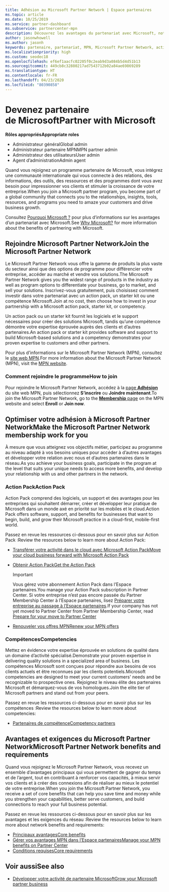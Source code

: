 ```yaml
---
title: Adhésion au Microsoft Partner Network | Espace partenaires
ms.topic: article
ms.date: 10/25/2019
ms.service: partner-dashboard
ms.subservice: partnercenter-mpn
description: Découvrez les avantages du partenariat avec Microsoft, notamment Microsoft Action Pack, les compétences et les options de programme permettant de faire la différence, de commercialiser vos solutions et de les vendre.
author: jasonwhowell
ms.author: jasonh
keywords: partenaire, partenariat, MPN, Microsoft Partner Network, action pack, MAPS, abonnement action pack, avantages, avantages MPN, adhésion, silver, gold, compétences
ms.localizationpriority: high
ms.custom: seodec18
ms.openlocfilehash: ef6ef1aacfc02205f0c2eab9d3a084b5d4d51b13
ms.sourcegitcommit: 449cb8c32880217ad7543712b02a84ae69869289
ms.translationtype: HT
ms.contentlocale: fr-FR
ms.lasthandoff: 04/23/2020
ms.locfileid: "80390858"
---
```

# <a name="partner-with-microsoft"></a><span data-ttu-id="682b0-104">Devenez partenaire de Microsoft</span><span class="sxs-lookup"><span data-stu-id="682b0-104">Partner with Microsoft</span></span>

<span data-ttu-id="682b0-105">**Rôles appropriés**</span><span class="sxs-lookup"><span data-stu-id="682b0-105">**Appropriate roles**</span></span>
-   <span data-ttu-id="682b0-106">Administrateur général</span><span class="sxs-lookup"><span data-stu-id="682b0-106">Global admin</span></span>
-   <span data-ttu-id="682b0-107">Administrateur partenaire MPN</span><span class="sxs-lookup"><span data-stu-id="682b0-107">MPN partner admin</span></span>
-   <span data-ttu-id="682b0-108">Administrateur des utilisateurs</span><span class="sxs-lookup"><span data-stu-id="682b0-108">User admin</span></span>
-   <span data-ttu-id="682b0-109">Agent d’administration</span><span class="sxs-lookup"><span data-stu-id="682b0-109">Admin agent</span></span>

<span data-ttu-id="682b0-110">Quand vous rejoignez un programme partenaire de Microsoft, vous intégrez une communauté internationale qui vous connecte à des relations, des informations, des outils, des ressources et des programmes dont vous avez besoin pour impressionner vos clients et stimuler la croissance de votre entreprise.</span><span class="sxs-lookup"><span data-stu-id="682b0-110">When you join a Microsoft partner program, you become part of a global community that connects you to the relationships, insights, tools, resources, and programs you need to amaze your customers and drive business growth.</span></span>

<span data-ttu-id="682b0-111">Consultez [Pourquoi Microsoft ?](https://partner.microsoft.com/business-opportunities/why-microsoft) pour plus d’informations sur les avantages d’un partenariat avec Microsoft.</span><span class="sxs-lookup"><span data-stu-id="682b0-111">See [Why Microsoft?](https://partner.microsoft.com/business-opportunities/why-microsoft) for more information about the benefits of partnering with Microsoft.</span></span> 

## <a name="join-the-microsoft-partner-network"></a><span data-ttu-id="682b0-112">Rejoindre Microsoft Partner Network</span><span class="sxs-lookup"><span data-stu-id="682b0-112">Join the Microsoft Partner Network</span></span>

<!-- 12/5/18 The content below was copied and pasted directly from the Membership page of the MPN site (https://partner.microsoft.com/membership)-->

<span data-ttu-id="682b0-113">Le Microsoft Partner Network vous offre la gamme de produits la plus vaste du secteur ainsi que des options de programme pour différencier votre entreprise, accéder au marché et vendre vos solutions.</span><span class="sxs-lookup"><span data-stu-id="682b0-113">The Microsoft Partner Network gives you the widest range of products in the industry as well as program options to differentiate your business, go to market, and sell your solutions.</span></span> <span data-ttu-id="682b0-114">Inscrivez-vous gratuitement, puis choisissez comment investir dans votre partenariat avec un action pack, un starter kit ou une compétence Microsoft.</span><span class="sxs-lookup"><span data-stu-id="682b0-114">Join at no cost, then choose how to invest in your partnership with a Microsoft action pack, starter kit, or competency.</span></span>

<span data-ttu-id="682b0-115">Un action pack ou un starter kit fournit les logiciels et le support nécessaires pour créer des solutions Microsoft, tandis qu’une compétence démontre votre expertise éprouvée auprès des clients et d’autres partenaires.</span><span class="sxs-lookup"><span data-stu-id="682b0-115">An action pack or starter kit provides software and support to build Microsoft-based solutions and a competency demonstrates your proven expertise to customers and other partners.</span></span>

<span data-ttu-id="682b0-116">Pour plus d’informations sur le Microsoft Partner Network (MPN), consultez le [site web MPN](https://partner.microsoft.com/commercial).</span><span class="sxs-lookup"><span data-stu-id="682b0-116">For more information about the Microsoft Partner Network (MPN), visit the [MPN website](https://partner.microsoft.com/commercial).</span></span>

### <a name="how-to-join"></a><span data-ttu-id="682b0-117">Comment rejoindre le programme</span><span class="sxs-lookup"><span data-stu-id="682b0-117">How to join</span></span>

<span data-ttu-id="682b0-118">Pour rejoindre le Microsoft Partner Network, accédez à la [page **Adhésion**](https://partner.microsoft.com/membership) du site web MPN, puis sélectionnez **S’inscrire** ou **Joindre maintenant**.</span><span class="sxs-lookup"><span data-stu-id="682b0-118">To join the Microsoft Partner Network, go to the [**Membership** page](https://partner.microsoft.com/membership) on the MPN website and select **Enroll** or **Join now**.</span></span>

## <a name="make-the-microsoft-partner-network-membership-work-for-you"></a><span data-ttu-id="682b0-119">Optimiser votre adhésion à Microsoft Partner Network</span><span class="sxs-lookup"><span data-stu-id="682b0-119">Make the Microsoft Partner Network membership work for you</span></span>

<!-- 10/25/2019 The content below content from the Membership pages of the MPN site (https://partner.microsoft.com/membership) and additional updated content.-->

<span data-ttu-id="682b0-120">À mesure que vous atteignez vos objectifs métier, participez au programme au niveau adapté à vos besoins uniques pour accéder à d’autres avantages et développer votre relation avec nous et d’autres partenaires dans le réseau.</span><span class="sxs-lookup"><span data-stu-id="682b0-120">As you achieve your business goals, participate in the program at the level that suits your unique needs to access more benefits, and develop your relationship with us and other partners in the network.</span></span>

### <a name="action-pack"></a><span data-ttu-id="682b0-121">Action Pack</span><span class="sxs-lookup"><span data-stu-id="682b0-121">Action Pack</span></span>

<span data-ttu-id="682b0-122">Action Pack comprend des logiciels, un support et des avantages pour les entreprises qui souhaitent démarrer, créer et développer leur pratique de Microsoft dans un monde axé en priorité sur les mobiles et le cloud.</span><span class="sxs-lookup"><span data-stu-id="682b0-122">Action Pack offers software, support, and benefits for businesses that want to begin, build, and grow their Microsoft practice in a cloud-first, mobile-first world.</span></span> 

<span data-ttu-id="682b0-123">Passez en revue les ressources ci-dessous pour en savoir plus sur Action Pack :</span><span class="sxs-lookup"><span data-stu-id="682b0-123">Review the resources below to learn more about Action Pack:</span></span>

- [<span data-ttu-id="682b0-124">Transférer votre activité dans le cloud avec Microsoft Action Pack</span><span class="sxs-lookup"><span data-stu-id="682b0-124">Move your cloud business forward with Microsoft Action Pack</span></span>](https://partner.microsoft.com/membership/action-pack)

- [<span data-ttu-id="682b0-125">Obtenir Action Pack</span><span class="sxs-lookup"><span data-stu-id="682b0-125">Get the Action Pack</span></span>](mpn-get-action-pack.md)
  
    >[!IMPORTANT]
    ><span data-ttu-id="682b0-126">Vous gérez votre abonnement Action Pack dans l’Espace partenaires.</span><span class="sxs-lookup"><span data-stu-id="682b0-126">You manage your Action Pack subscription in Partner Center.</span></span> <span data-ttu-id="682b0-127">Si votre entreprise n’est pas encore passée du Partner Membership Center à l’Espace partenaires, lisez [Préparer votre entreprise au passage à l’Espace partenaires](prepare-pmc-pc-migration.md).</span><span class="sxs-lookup"><span data-stu-id="682b0-127">If your company has not yet moved to Partner Center from Partner Membership Center, read [Prepare for your move to Partner Center](prepare-pmc-pc-migration.md)</span></span>  

- [<span data-ttu-id="682b0-128">Renouveler vos offres MPN</span><span class="sxs-lookup"><span data-stu-id="682b0-128">Renew your MPN offers</span></span>](renew-mpn-offers.md)

### <a name="competencies"></a><span data-ttu-id="682b0-129">Compétences</span><span class="sxs-lookup"><span data-stu-id="682b0-129">Competencies</span></span>

<span data-ttu-id="682b0-130">Mettez en évidence votre expertise éprouvée en solutions de qualité dans un domaine d’activité spécialisé.</span><span class="sxs-lookup"><span data-stu-id="682b0-130">Demonstrate your proven expertise in delivering quality solutions in a specialized area of business.</span></span> <span data-ttu-id="682b0-131">Les compétences Microsoft sont conçues pour répondre aux besoins de vos clients actuels et être reconnues par les clients potentiels.</span><span class="sxs-lookup"><span data-stu-id="682b0-131">Microsoft competencies are designed to meet your current customers' needs and be recognizable to prospective ones.</span></span> <span data-ttu-id="682b0-132">Rejoignez le niveau élite des partenaires Microsoft et démarquez-vous de vos homologues.</span><span class="sxs-lookup"><span data-stu-id="682b0-132">Join the elite tier of Microsoft partners and stand out from your peers.</span></span>

<span data-ttu-id="682b0-133">Passez en revue les ressources ci-dessous pour en savoir plus sur les compétences :</span><span class="sxs-lookup"><span data-stu-id="682b0-133">Review the resources below to learn more about competencies:</span></span>

- [<span data-ttu-id="682b0-134">Partenaires de compétence</span><span class="sxs-lookup"><span data-stu-id="682b0-134">Competency partners</span></span>](https://partner.microsoft.com/membership/competencies)

## <a name="microsoft-partner-network-benefits-and-requirements"></a><span data-ttu-id="682b0-135">Avantages et exigences du Microsoft Partner Network</span><span class="sxs-lookup"><span data-stu-id="682b0-135">Microsoft Partner Network benefits and requirements</span></span>

<span data-ttu-id="682b0-136">Quand vous rejoignez le Microsoft Partner Network, vous recevez un ensemble d’avantages principaux qui vous permettent de gagner du temps et de l’argent, tout en contribuant à renforcer vos capacités, à mieux servir vos clients et à créer des connexions afin de réaliser au mieux le potentiel de votre entreprise.</span><span class="sxs-lookup"><span data-stu-id="682b0-136">When you join the Microsoft Partner Network, you receive a set of core benefits that can help you save time and money while you strengthen your capabilities, better serve customers, and build connections to reach your full business potential.</span></span>

<span data-ttu-id="682b0-137">Passez en revue les ressources ci-dessous pour en savoir plus sur les avantages et les exigences du réseau :</span><span class="sxs-lookup"><span data-stu-id="682b0-137">Review the resources below to learn more about network benefits and requirements:</span></span>

- [<span data-ttu-id="682b0-138">Principaux avantages</span><span class="sxs-lookup"><span data-stu-id="682b0-138">Core benefits</span></span>](https://partner.microsoft.com/membership/core-benefits#simple-tab-content-1)
- [<span data-ttu-id="682b0-139">Gérer vos avantages MPN dans l’Espace partenaires</span><span class="sxs-lookup"><span data-stu-id="682b0-139">Manage your MPN benefits on Partner Center</span></span>](manage-your-partner-network-benefits.md)
- [<span data-ttu-id="682b0-140">Conditions requises</span><span class="sxs-lookup"><span data-stu-id="682b0-140">Core requirements</span></span>](https://partner.microsoft.com/membership/core-benefits#simple-tab-content-2)

## <a name="see-also"></a><span data-ttu-id="682b0-141">Voir aussi</span><span class="sxs-lookup"><span data-stu-id="682b0-141">See also</span></span>
- [<span data-ttu-id="682b0-142">Développer votre activité de partenaire Microsoft</span><span class="sxs-lookup"><span data-stu-id="682b0-142">Grow your Microsoft partner business</span></span>](grow-your-business.md)
